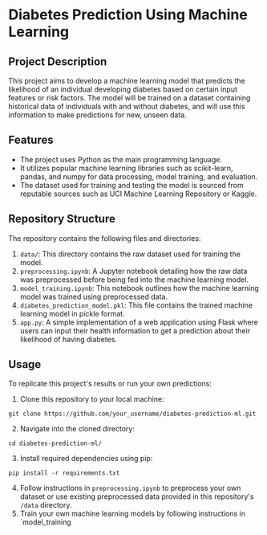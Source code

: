 # Diabetes Prediction Using Machine Learning

## Project Description
This project aims to develop a machine learning model that predicts the likelihood of an individual developing diabetes based on certain input features or risk factors. The model will be trained on a dataset containing historical data of individuals with and without diabetes, and will use this information to make predictions for new, unseen data.

## Features
- The project uses Python as the main programming language.
- It utilizes popular machine learning libraries such as scikit-learn, pandas, and numpy for data processing, model training, and evaluation.
- The dataset used for training and testing the model is sourced from reputable sources such as UCI Machine Learning Repository or Kaggle.

## Repository Structure
The repository contains the following files and directories:
1. `data/`: This directory contains the raw dataset used for training the model.
2. `preprocessing.ipynb`: A Jupyter notebook detailing how the raw data was preprocessed before being fed into the machine learning model. 
3. `model_training.ipynb`: This notebook outlines how the machine learning model was trained using preprocessed data.
4. `diabetes_prediction_model.pkl`: This file contains the trained machine learning model in pickle format.
5. `app.py`: A simple implementation of a web application using Flask where users can input their health information to get a prediction about their likelihood of having diabetes.

## Usage
To replicate this project's results or run your own predictions:
1. Clone this repository to your local machine: 
```
git clone https://github.com/your_username/diabetes-prediction-ml.git
```
2. Navigate into the cloned directory:
```
cd diabetes-prediction-ml/
```
3. Install required dependencies using pip:
```
pip install -r requirements.txt
``` 
4. Follow instructions in `preprocessing.ipynb` to preprocess your own dataset or use existing preprocessed data provided in this repository's `/data` directory.
5. Train your own machine learning models by following instructions in `model_training